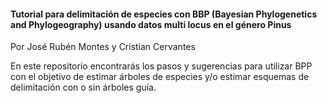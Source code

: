 #### Tutorial para delimitación de especies con BBP (Bayesian Phylogenetics and Phylogeography) usando datos multi locus en el género Pinus

Por José Rubén Montes y Cristian Cervantes

En este repositorio encontrarás los pasos y sugerencias para utilizar BPP con el objetivo de estimar árboles de especies y/o estimar esquemas de delimitación con o sin árboles guía. 

